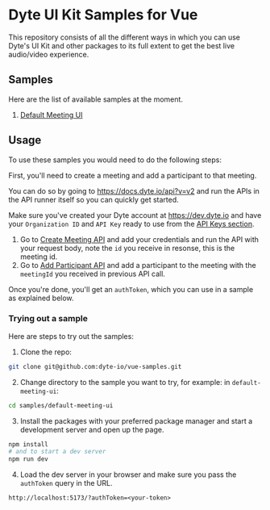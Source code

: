 # Dyte UI Kit Samples for Vue

This repository consists of all the different ways in which you can use Dyte's
UI Kit and other packages to its full extent to get the best live
audio/video experience.

## Samples

Here are the list of available samples at the moment.

1. [Default Meeting UI](./samples/default-meeting-ui/)

## Usage

To use these samples you would need to do the following steps:

First, you'll need to create a meeting and add a participant to that meeting.

You can do so by going to https://docs.dyte.io/api?v=v2 and run the APIs in the
API runner itself so you can quickly get started.

Make sure you've created your Dyte account at https://dev.dyte.io and have your
`Organization ID` and `API Key` ready to use from the
[API Keys section](https://dev.dyte.io/apikeys).

1. Go to
   [Create Meeting API](https://docs.dyte.io/api/?v=v2#/operations/create_meeting)
   and add your credentials and run the API with your request body, note the
   `id` you receive in resonse, this is the meeting id.
2. Go to
   [Add Participant API](https://docs.dyte.io/api/?v=v2#/operations/add_participant)
   and add a participant to the meeting with the `meetingId` you received in
   previous API call.

Once you're done, you'll get an `authToken`, which you can use in a sample as
explained below.

### Trying out a sample

Here are steps to try out the samples:

1. Clone the repo:

```sh
git clone git@github.com:dyte-io/vue-samples.git
```

2. Change directory to the sample you want to try, for example: in
   `default-meeting-ui`:

```sh
cd samples/default-meeting-ui
```

3. Install the packages with your preferred package manager and start a
   development server and open up the page.

```sh
npm install
# and to start a dev server
npm run dev
```

4. Load the dev server in your browser and make sure you pass the `authToken`
   query in the URL.

```
http://localhost:5173/?authToken=<your-token>
```
